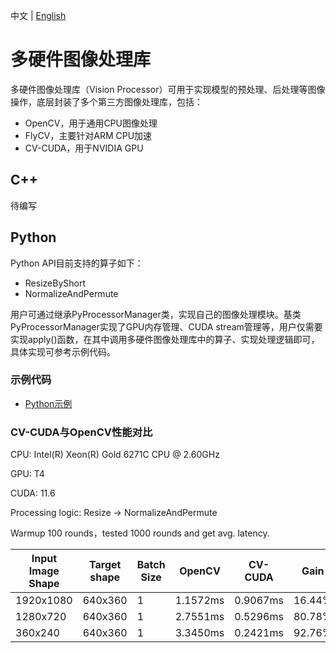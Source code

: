 中文 | [English](README.md)
# 多硬件图像处理库

多硬件图像处理库（Vision Processor）可用于实现模型的预处理、后处理等图像操作，底层封装了多个第三方图像处理库，包括：
- OpenCV，用于通用CPU图像处理
- FlyCV，主要针对ARM CPU加速
- CV-CUDA，用于NVIDIA GPU

## C++

待编写

## Python

Python API目前支持的算子如下：

- ResizeByShort
- NormalizeAndPermute

用户可通过继承PyProcessorManager类，实现自己的图像处理模块。基类PyProcessorManager实现了GPU内存管理、CUDA stream管理等，用户仅需要实现apply()函数，在其中调用多硬件图像处理库中的算子、实现处理逻辑即可，具体实现可参考示例代码。

### 示例代码

- [Python示例](python)

### CV-CUDA与OpenCV性能对比

CPU: Intel(R) Xeon(R) Gold 6271C CPU @ 2.60GHz

GPU: T4

CUDA: 11.6

Processing logic: Resize -> NormalizeAndPermute

Warmup 100 rounds，tested 1000 rounds and get avg. latency.

| Input Image Shape | Target shape | Batch Size | OpenCV | CV-CUDA | Gain |
| ----------- | -- | ---------- | ------- | ------ | ------ |
| 1920x1080   | 640x360 | 1 | 1.1572ms | 0.9067ms | 16.44% |
| 1280x720    | 640x360 | 1 | 2.7551ms | 0.5296ms | 80.78% |
| 360x240     | 640x360 | 1 | 3.3450ms | 0.2421ms | 92.76% |
